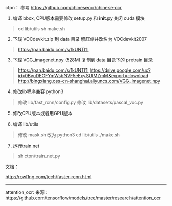 ctpn：
参考 https://github.com/chineseocr/chinese-ocr

1. 编译 bbox, CPU版本需要修改 setup.py 和 __init__.py 关闭 cuda 模块
> cd lib/utils
> sh make.sh

2. 下载 VOCdevkit.zip 到 data 目录 解压缩并改名为 VOCdevkit2007
> https://pan.baidu.com/s/1kUNTl1l

3. 下载 VGG_imagenet.npy (528M) 复制到 data 目录下的 pretrain 目录
> https://pan.baidu.com/s/1kUNTl1l
> https://drive.google.com/uc?id=0ByuDEGFYmWsbNVF5eExySUtMZmM&export=download
> http://bingxiang.oss-cn-shanghai.aliyuncs.com/VGG_imagenet.npy

4. 修改lib程序兼容 python3
> 修改 lib/fast_rcnn/config.py
> 修改 lib/datasets/pascal_voc.py

5. 修改CPU版本或者用GPU版本

6. 编译 lib/utils
> 修改 mask.sh 改为 python3
> cd lib/utils
> ./make.sh

7. 运行train.net
> sh ctpn/train_net.py

文档：

http://rowl1ng.com/tech/faster-rcnn.html

----------------------------------
attention_ocr:
来源： https://github.com/tensorflow/models/tree/master/research/attention_ocr


